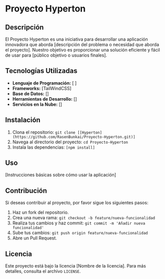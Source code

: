
# Proyecto Hyperton
## Descripción
El Proyecto Hyperton es una iniciativa para desarrollar una aplicación innovadora que aborda [descripción del problema o necesidad que aborda el proyecto]. Nuestro objetivo es proporcionar una solución eficiente y fácil de usar para [público objetivo o usuarios finales].

## Tecnologías Utilizadas
- **Lenguaje de Programación:** [ ]
- **Frameworks:** [TailWindCSS]
- **Base de Datos:** []
- **Herramientas de Desarrollo:** []
- **Servicios en la Nube:** []

## Instalación
1. Clona el repositorio: `git clone [[Hyperton](https://github.com/RasenBunkai/Proyecto-Hyperton.git)]`
2. Navega al directorio del proyecto: `cd Proyecto-Hyperton`
3. Instala las dependencias: `[npm install]`

## Uso
[Instrucciones básicas sobre cómo usar la aplicación]

## Contribución
Si deseas contribuir al proyecto, por favor sigue los siguientes pasos:
1. Haz un fork del repositorio.
2. Crea una nueva rama: `git checkout -b feature/nueva-funcionalidad`
3. Realiza tus cambios y haz commit: `git commit -m 'Añadir nueva funcionalidad'`
4. Sube tus cambios: `git push origin feature/nueva-funcionalidad`
5. Abre un Pull Request.

## Licencia
Este proyecto está bajo la licencia [Nombre de la licencia]. Para más detalles, consulta el archivo `LICENSE`.
